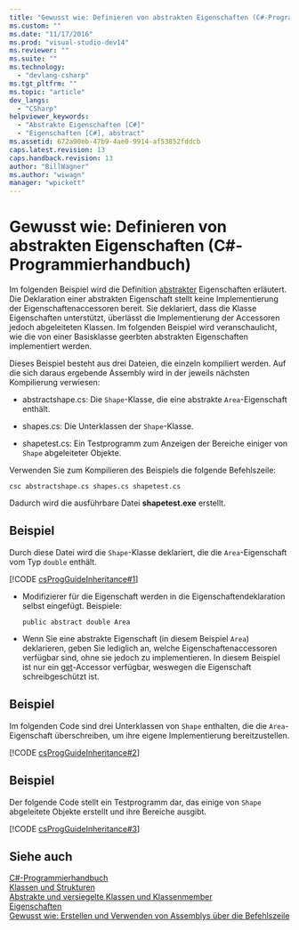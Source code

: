 ```yaml
---
title: "Gewusst wie: Definieren von abstrakten Eigenschaften (C#-Programmierhandbuch) | Microsoft Docs"
ms.custom: ""
ms.date: "11/17/2016"
ms.prod: "visual-studio-dev14"
ms.reviewer: ""
ms.suite: ""
ms.technology: 
  - "devlang-csharp"
ms.tgt_pltfrm: ""
ms.topic: "article"
dev_langs: 
  - "CSharp"
helpviewer_keywords: 
  - "Abstrakte Eigenschaften [C#]"
  - "Eigenschaften [C#], abstract"
ms.assetid: 672a90eb-47b9-4ae0-9914-af53852fddcb
caps.latest.revision: 13
caps.handback.revision: 13
author: "BillWagner"
ms.author: "wiwagn"
manager: "wpickett"
---
```

# Gewusst wie: Definieren von abstrakten Eigenschaften (C#-Programmierhandbuch)
Im folgenden Beispiel wird die Definition [abstrakter](../../../csharp/language-reference/keywords/abstract.md) Eigenschaften erläutert.  Die Deklaration einer abstrakten Eigenschaft stellt keine Implementierung der Eigenschaftenaccessoren bereit. Sie deklariert, dass die Klasse Eigenschaften unterstützt, überlässt die Implementierung der Accessoren jedoch abgeleiteten Klassen.  Im folgenden Beispiel wird veranschaulicht, wie die von einer Basisklasse geerbten abstrakten Eigenschaften implementiert werden.  
  
 Dieses Beispiel besteht aus drei Dateien, die einzeln kompiliert werden. Auf die sich daraus ergebende Assembly wird in der jeweils nächsten Kompilierung verwiesen:  
  
-   abstractshape.cs: Die `Shape`\-Klasse, die eine abstrakte `Area`\-Eigenschaft enthält.  
  
-   shapes.cs: Die Unterklassen der `Shape`\-Klasse.  
  
-   shapetest.cs: Ein Testprogramm zum Anzeigen der Bereiche einiger von `Shape` abgeleiteter Objekte.  
  
 Verwenden Sie zum Kompilieren des Beispiels die folgende Befehlszeile:  
  
 `csc abstractshape.cs shapes.cs shapetest.cs`  
  
 Dadurch wird die ausführbare Datei **shapetest.exe** erstellt.  
  
## Beispiel  
 Durch diese Datei wird die `Shape`\-Klasse deklariert, die die `Area`\-Eigenschaft vom Typ `double` enthält.  
  
 [!CODE [csProgGuideInheritance#1](../CodeSnippet/VS_Snippets_VBCSharp/csProgGuideInheritance#1)]  
  
-   Modifizierer für die Eigenschaft werden in die Eigenschaftendeklaration selbst eingefügt.  Beispiele:  
  
    ```  
    public abstract double Area  
    ```  
  
-   Wenn Sie eine abstrakte Eigenschaft \(in diesem Beispiel `Area`\) deklarieren, geben Sie lediglich an, welche Eigenschaftenaccessoren verfügbar sind, ohne sie jedoch zu implementieren.  In diesem Beispiel ist nur ein [get](../../../csharp/language-reference/keywords/get.md)\-Accessor verfügbar, weswegen die Eigenschaft schreibgeschützt ist.  
  
## Beispiel  
 Im folgenden Code sind drei Unterklassen von `Shape` enthalten, die die `Area`\-Eigenschaft überschreiben, um ihre eigene Implementierung bereitzustellen.  
  
 [!CODE [csProgGuideInheritance#2](../CodeSnippet/VS_Snippets_VBCSharp/csProgGuideInheritance#2)]  
  
## Beispiel  
 Der folgende Code stellt ein Testprogramm dar, das einige von `Shape` abgeleitete Objekte erstellt und ihre Bereiche ausgibt.  
  
 [!CODE [csProgGuideInheritance#3](../CodeSnippet/VS_Snippets_VBCSharp/csProgGuideInheritance#3)]  
  
## Siehe auch  
 [C\#\-Programmierhandbuch](../../../csharp/programming-guide/index.md)   
 [Klassen und Strukturen](../../../csharp/programming-guide/classes-and-structs/index.md)   
 [Abstrakte und versiegelte Klassen und Klassenmember](../../../csharp/programming-guide/classes-and-structs/abstract-and-sealed-classes-and-class-members.md)   
 [Eigenschaften](../../../csharp/programming-guide/classes-and-structs/properties.md)   
 [Gewusst wie: Erstellen und Verwenden von Assemblys über die Befehlszeile](../Topic/How%20to:%20Create%20and%20Use%20Assemblies%20Using%20the%20Command%20Line%20\(C%23%20and%20Visual%20Basic\).md)
